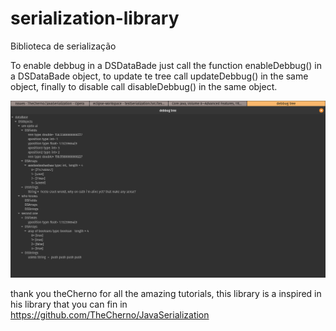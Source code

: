 # serialization-library
Biblioteca de serialização

To enable debbug in a DSDataBade just call the function enableDebbug() in a DSDataBade object,
to update te tree call updateDebbug() in the same object, finally to disable call disableDebbug() 
in the same object.

![debbugTree.png](https://github.com/daviporto/serialization-library/blob/master/testSerialization/debbugTree.png?raw=true)

thank you theCherno for all the amazing tutorials, this library is a inspired in his library that you can fin in https://github.com/TheCherno/JavaSerialization


